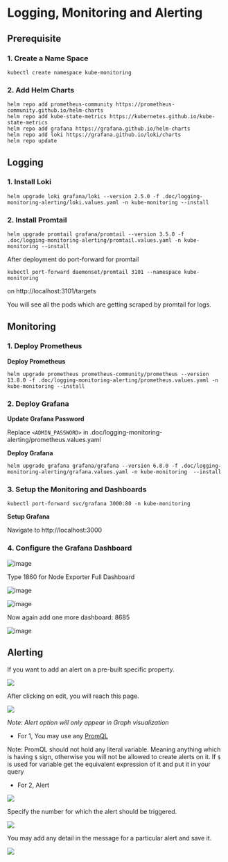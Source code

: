 # Logging, Monitoring and Alerting

## Prerequisite

### 1. Create a Name Space

```
kubectl create namespace kube-monitoring
```

### 2. Add Helm Charts

```
helm repo add prometheus-community https://prometheus-community.github.io/helm-charts
helm repo add kube-state-metrics https://kubernetes.github.io/kube-state-metrics
helm repo add grafana https://grafana.github.io/helm-charts
helm repo add loki https://grafana.github.io/loki/charts
helm repo update
```

## Logging

### 1. Install Loki

```
helm upgrade loki grafana/loki --version 2.5.0 -f .doc/logging-monitoring-alerting/loki.values.yaml -n kube-monitoring --install
```

### 2. Install Promtail

```
helm upgrade promtail grafana/promtail --version 3.5.0 -f .doc/logging-monitoring-alerting/promtail.values.yaml -n kube-monitoring --install
```

After deployment do port-forward for promtail

```
kubectl port-forward daemonset/promtail 3101 --namespace kube-monitoring
```

on http://localhost:3101/targets

You will see all the pods which are getting scraped by promtail for logs.


## Monitoring

<!-- ## 1. Setup Webhook API Slack

Goto this link https://api.slack.com/messaging/webhooks and create a slack app.

![image](https://user-images.githubusercontent.com/11765228/114982939-9ffe0180-9ec2-11eb-9d45-4da79125951f.png)

After creating the slack app, click on incoming webhooks.

![image](https://user-images.githubusercontent.com/11765228/114983126-ce7bdc80-9ec2-11eb-8ac0-0240e045d164.png)

![image](https://user-images.githubusercontent.com/11765228/114983254-f5d2a980-9ec2-11eb-80d2-8fcaf2e53ad8.png)

After clicking the add new webhook to workspace.

Select the channel.

![image](https://user-images.githubusercontent.com/11765228/114983572-5d88f480-9ec3-11eb-9733-43e92c734eab.png)

After selecting and allowing it.

![image](https://user-images.githubusercontent.com/11765228/114983936-c7090300-9ec3-11eb-95ca-8b557fa7ac2a.png)

Test it with curl whether you are receiving the slack notification or not.

Copy the `Webhook URL` and then use it wherever it is needed below. -->

### 1. Deploy Prometheus

<!--**Update slack-notification.yaml**

Replace `<WEBHOOK_URL>` and `<CHANNEL_NAME>` in .doc/logging-monitoring-alerting/slack-notification.yaml -->

**Deploy Prometheus**

<!-- ```
helm upgrade prometheus prometheus-community/prometheus -f .doc/logging-monitoring-alerting/prometheus.values.yaml -f .doc/logging-monitoring-alerting/slack-notification.yaml -n kube-monitoring --install
``` -->

```
helm upgrade prometheus prometheus-community/prometheus --version 13.8.0 -f .doc/logging-monitoring-alerting/prometheus.values.yaml -n kube-monitoring --install
```

### 2. Deploy Grafana

**Update Grafana Password**

Replace `<ADMIN_PASSWORD>` in .doc/logging-monitoring-alerting/prometheus.values.yaml

**Deploy Grafana**

```
helm upgrade grafana grafana/grafana --version 6.8.0 -f .doc/logging-monitoring-alerting/grafana.values.yaml -n kube-monitoring  --install
```

### 3. Setup the Monitoring and Dashboards

```
kubectl port-forward svc/grafana 3000:80 -n kube-monitoring
```

**Setup Grafana**

Navigate to http://localhost:3000

<!--**Add Alert Webhook**

Adding alert for certain things from dashboard.

![image](https://user-images.githubusercontent.com/11765228/115104231-9ab7ba00-9f89-11eb-9d06-cf4d592b1b03.png)

Add Webhook Url

![image](https://user-images.githubusercontent.com/11765228/115104198-6a701b80-9f89-11eb-8d5e-4d69e1446d03.png)

Check these boxes as well

![image](https://user-images.githubusercontent.com/11765228/115104205-79ef6480-9f89-11eb-804c-c8e1828ccca1.png)-->

### 4. Configure the Grafana Dashboard

![image](https://user-images.githubusercontent.com/11765228/115194754-780bd980-a120-11eb-9284-c01458983f6b.png)

Type 1860 for Node Exporter Full Dashboard

![image](https://user-images.githubusercontent.com/11765228/115194824-907bf400-a120-11eb-86f3-68d06aa5ffcd.png)

![image](https://user-images.githubusercontent.com/11765228/115195026-dafd7080-a120-11eb-89ac-2af4e5120ea1.png)

Now again add one more dashboard: 8685

![image](https://user-images.githubusercontent.com/11765228/115195120-f49eb800-a120-11eb-971a-993c668e6af4.png)

## Alerting

If you want to add an alert on a pre-built specific property.

![](https://i.imgur.com/aXYWiPy.png)

After clicking on edit, you will reach this page. 

![](https://i.imgur.com/wo4GiAM.png)

*Note: Alert option will only appear in Graph visualization*

- For 1, You may use any [PromQL](https://prometheus.io/docs/prometheus/latest/querying/basics/)

Note: PromQL should not hold any literal variable. Meaning anything which is having `$` sign, otherwise you will not be allowed to create alerts on it. If `$` is used for variable get the equivalent expression of it and put it in your query

- For 2, Alert

![](https://i.imgur.com/WbfdOcY.png)

Specify the number for which the alert should be triggered.

![](https://user-images.githubusercontent.com/11765228/115198719-f79ba780-a124-11eb-9e43-508a4659c06a.png)

You may add any detail in the message for a particular alert and save it.

![](https://i.imgur.com/34OHpjS.png)

